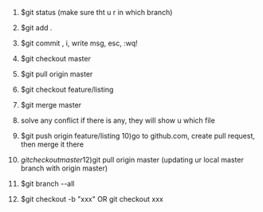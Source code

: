 1) $git status (make sure tht u r in which branch)
2) $git add .
3) $git commit , i, write msg, esc, :wq!
4) $git checkout master
5) $git pull origin master
6) $git checkout feature/listing
7) $git merge master
8) solve any conflict if there is any, they will show u which file
9) $git push origin feature/listing
10)go to github.com, create pull request, then merge it there

11) $git checkout master
12)$git pull origin master (updating ur local master branch with origin master)
13) $git branch --all
14) $git checkout -b "xxx" OR git checkout xxx

